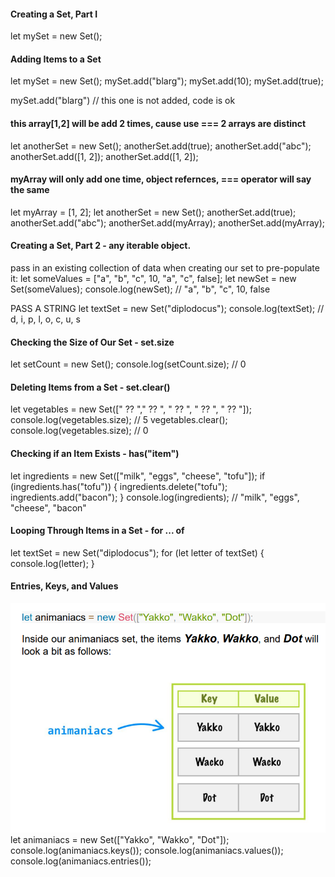#### Creating a Set, Part I
let mySet = new Set();

#### Adding Items to a Set
let mySet = new Set();
mySet.add("blarg");
mySet.add(10);
mySet.add(true);

mySet.add("blarg") // this one is not added, code is ok

#### this array[1,2] will be add 2 times, cause use === 2 arrays are distinct
let anotherSet = new Set();
anotherSet.add(true);
anotherSet.add("abc");
anotherSet.add([1, 2]);
anotherSet.add([1, 2]);

#### myArray will only add one time, object refernces, === operator will say the same
let myArray = [1, 2];
let anotherSet = new Set();
anotherSet.add(true);
anotherSet.add("abc");
anotherSet.add(myArray);
anotherSet.add(myArray);

#### Creating a Set, Part 2 - any iterable object.
pass in an existing collection of data when creating our set to pre-populate it:
let someValues = ["a", "b", "c", 10, "a", "c", false];
let newSet = new Set(someValues);
console.log(newSet); // "a", "b", "c", 10, false

PASS A STRING
let textSet = new Set("diplodocus");
console.log(textSet); // d, i, p, l, o, c, u, s

#### Checking the Size of Our Set - set.size
let setCount = new Set();
console.log(setCount.size); // 0

#### Deleting Items from a Set - set.clear()
let vegetables = new Set([" ?? "," ?? ", " ?? ", " ?? ", " ?? "]);
console.log(vegetables.size); // 5
vegetables.clear();
console.log(vegetables.size); // 0

#### Checking if an Item Exists - has("item")
let ingredients = new Set(["milk", "eggs", "cheese", "tofu"]);
if (ingredients.has("tofu")) {
 ingredients.delete("tofu");
 ingredients.add("bacon");
}
console.log(ingredients); // "milk", "eggs", "cheese", "bacon"

#### Looping Through Items in a Set - for ... of
let textSet = new Set("diplodocus");
for (let letter of textSet) {
 console.log(letter);
}

#### Entries, Keys, and Values
![alt text](./Images/image-11.png)
let animaniacs = new Set(["Yakko", "Wakko", "Dot"]);
console.log(animaniacs.keys());
console.log(animaniacs.values());
console.log(animaniacs.entries());